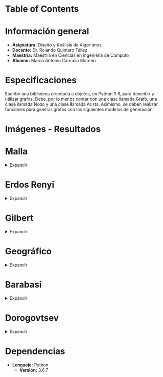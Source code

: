 
# Table of Contents


# Información general

-   **Asignatura:** Diseño y Análisis de Algoritmos
-   **Docente:** Dr. Rolando Quintero Téllez
-   **Maestría:** Maestría en Ciencias en Ingeniería de Cómputo
-   **Alumno:** Marco Antonio Cardoso Moreno



# Especificaciones

Escribir una biblioteca orientada a objetos, en Python 3.6, para describir y
utilizar grafos. Debe, por lo menos contar con una clase llamada Grafo, una
clase llamada Nodo y una clase llamada Arista. Asimismo, se deben realizar
funciones para generar grafos con los siguientes modelos de generación:



# Imágenes - Resultados



# Malla
<details>
  <summary>Expandir</summary>

## 30 nodos

-   **m:** 6
-   **n:** 5

![img](./img/30/grafoMalla_6_5.png)



## 100 nodos

-   **m:** 10
-   **n:** 10

![img](./img/100/grafoMalla_10_10.png)



## 500 nodos

-   **m:** 25
-   **n:** 20

![img](./img/500/grafoMalla_25_20.png)


</details>

# Erdos Renyi

<details>
  <summary>Expandir</summary>


## 30 nodos

-   **n:** 30
-   **m:** 150

![img](./img/30/grafoErdos_Renyi_30_150.png)



## 100 nodos

-   **n:** 100
-   **m:** 550

![img](./img/100/grafoErdos_Renyi_100_550.png)



## 500 nodos

-   **n:** 500
-   **m:** 2550

![img](./img/500/grafoErdos_Renyi_500_2550.png)
</details>



# Gilbert
<details>
  <summary>Expandir</summary>


## 30 nodos

-   **n:** 30
-   **p:** 0.7

![img](./img/30/grafoGilbert_30_70.png)



## 100 nodos

-   **n:** 100
-   **p:** 0.4

![img](./img/100/grafoGilbert_100_40.png)



## 500 nodos

-   **n:** 500
-   **p:** 0.1

![img](./img/500/grafoGilbert_500_10.png)
</details>


# Geográfico
<details>
  <summary>Expandir</summary>


## 30 nodos

-   **n:** 30
-   **r:** 0.7

![img](./img/30/grafoGeografico_30_70.png)



## 100 nodos

-   **n:** 100
-   **r:** 0.4

![img](./img/100/grafoGeografico_100_40.png)



## 500 nodos

-   **n:** 500
-   **r:** 0.1

![img](./img/500/grafoGeografico_500_10.png)
</details>



# Barabasi
<details>
  <summary>Expandir</summary>


## 30 nodos

-   **n:** 30
-   **d:** 5

![img](./img/30/grafoBarabasi_30_5.png)



## 100 nodos

-   **n:** 100
-   **d:** 7

![img](./img/100/grafoBarabasi_100_7.png)



## 500 nodos

-   **n:** 500
-   **d:** 7

![img](./img/500/grafoBarabasi_500_7.png)
</details>


# Dorogovtsev
<details>
  <summary>Expandir</summary>



## 30 nodos

![img](./img/30/grafoDorogovtsev_30.png)



## 100 nodos

![img](./img/100/grafoDorogovtsev_100.png)



## 500 nodos

![img](./img/500/grafoDorogovtsev_500.png)
</details>



# Dependencias

-   **Lenguaje:** Python
    -   **Versión:** 3.6.7


